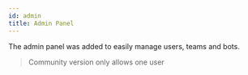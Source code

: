 ```yaml
---
id: admin
title: Admin Panel
---
```


The admin panel was added to easily manage users, teams and bots.

> Community version only allows one user

